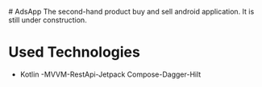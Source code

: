 #   A d s A p p 
 The second-hand product buy and sell android application. It is still under construction. 


# Used Technologies
- Kotli n -MVVM-RestApi -Jetpack Compose-Dagger-H ilt 
 


